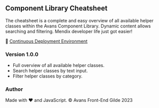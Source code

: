 ## Component Library Cheatsheet

The cheatsheet is a complete and easy overview of all available helper classes within the Avans Component Library. Dynamic content allows searching and filtering. Mendix developer life just got easier!

🚀 [Continuous Deployment Environment](https://edwinsch.github.io/component-library-cheatsheet/)

### Version 1.0.0

- Full overview of all available helper classes.
- Search helper classes by text input.
- Filter helper classes by category.

### Author

Made with ❤️ and JavaScript.
&copy; Avans Front-End Gilde 2023
